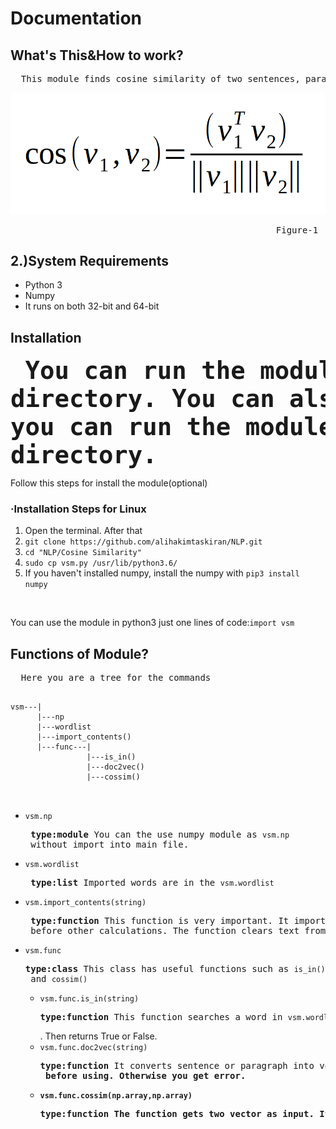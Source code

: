 <h1>Documentation</h1>
<h2>What's This&How to work?</h2>
<pre>  This module finds cosine similarity of two sentences, paragraphs etc... You can find similarity of the sentences paragraphs with vsm module. Vsm module clears text from special charecters and converts the text into vectors. After that finds angle between two vectors. Similarity and angle are inversely proportional. In the other words,if cosine of the angle close 1, the sentences are similar. It finds similarity with formul that shown in Figure-1</pre>
<img src="https://raw.githubusercontent.com/alihakimtaskiran/NLP/master/Cosine%20Similarity/formula.png">
<center><pre>                                                 Figure-1</pre></center>
<h2>2.)System Requirements</h2>
<ul>
  <li>Python 3</li>
  <li>Numpy</li>
  <li>It runs on both 32-bit and 64-bit</li>
</ul>
<h2>Installation</h2>

<font size="7"><b><pre>  You can run the module including into working directory. 
You can also install it into python3. After the installation, you can run the module without including into working directory.</pre></b></font>
Follow this steps for install the module(optional)
<h3>·Installation Steps for Linux</h3>
<ol>
  <li>Open the terminal. After that</li>
  <li><code>git clone https://github.com/alihakimtaskiran/NLP.git</code></li>
  <li><code>cd "NLP/Cosine Similarity"</code></li>
  <li><code>sudo cp vsm.py /usr/lib/python3.6/</code></li>
  <li>If you haven't installed numpy, install the numpy with <code>pip3 install numpy</code></li>
 </ol>
 <br/>
<p>You can use the module in python3 just one lines of code:<code>import vsm</code></p>
<h2>Functions of Module?</h2>
<pre>  Here you are a tree for the commands</pre>
<pre>
<code>
vsm---|
      |---np
      |---wordlist
      |---import_contents()
      |---func---|
                 |---is_in()
                 |---doc2vec()
                 |---cossim()
  
</code>
</pre>
<ul>
  <li><code>vsm.np</code><pre><b> type:module</b> You can the use numpy module as <code>vsm.np</code> without import into main file.</pre></li>
  <li><code>vsm.wordlist</code><pre><b> type:list</b> Imported words are in the <code>vsm.wordlist</code></pre></li>
  <li><code>vsm.import_contents(string)</code><pre><b> type:function</b> This function is very important. It imports strings for computing similarity. The module can't work correctly without importing strings. You have to import all sentences with <code>vsm.import_contents(sentence)</code> before other calculations. The function clears text from special charecters, then it appends all words into <code>vsm.wordlist</code>. </pre></li>
  <li><code>vsm.func</code><pre><b>type:class</b> This class has useful functions such as <code>is_in()</code>, <code>doc2vec()</code> and <code>cossim()</code></pre>
  <ul>
    <li><code>vsm.func.is_in(string)</code><pre><b>type:function</b> This function searches a word in <code>vsm.wordlist</code></pre>. Then returns True or False.</li>
    <li><code>vsm.func.doc2vec(string)</code><pre><b>type:function</b> It converts sentence or paragraph into vector. It returns one dimensional numpy array. The vector has frequency of words in the text. <b>Caution:<b> You have to import the text with <code>vsm.import_contents()</code> before using. Otherwise you get error.</pre></li>
    <li><code>vsm.func.cossim(np.array,np.array)</code><pre><b>type:function</b> The function gets two vector as input. It returns cosine similarity of two vectors. dimensions of vectors must be equal. If you import all texts at the before vector conversion, you don't get error.</pre></li>
  </ul>
  </li>
<ul>

